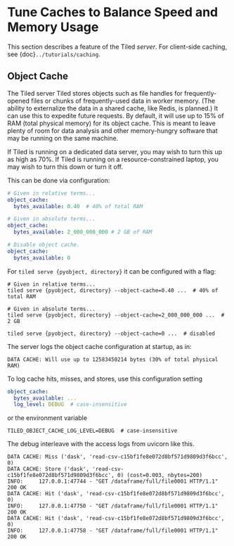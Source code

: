 # Tune Caches to Balance Speed and Memory Usage

This section describes a feature of the Tiled *server*. For client-side caching,
see {doc}`../tutorials/caching`.

## Object Cache

The Tiled server Tiled stores objects such as file handles for frequently-opened
files or chunks of frequently-used data in worker memory. (The ability to
externalize the data in a shared cache, like Redis, is planned.) It can use this
to expedite future requests. By default, it will use up to 15% of RAM (total
physical memory) for its object cache. This is meant to leave plenty of room for
data analysis and other memory-hungry software that may be running on the same
machine.

If Tiled is running on a dedicated data server, you may wish to turn this
up as high as 70%. If Tiled is running on a resource-constrained laptop, you may
wish to turn this down or turn it off.

This can be done via configuration:

```yaml
# Given in relative terms...
object_cache:
  bytes_available: 0.40  # 40% of total RAM
```

```yaml
# Given in absolute terms...
object_cache:
  bytes_available: 2_000_000_000 # 2 GB of RAM
```

```yaml
# Disable object cache.
object_cache:
  bytes_available: 0
```

For `tiled serve {pyobject, directory}` it can be configured with a flag:

```
# Given in relative terms...
tiled serve {pyobject, directory} --object-cache=0.40 ...  # 40% of total RAM
```

```
# Given in absolute terms...
tiled serve {pyobject, directory} --object-cache=2_000_000_000 ...  # 2 GB
```

```
tiled serve {pyobject, directory} --object-cache=0 ...  # disabled
```

The server logs the object cache configuration at startup, as in:

```
DATA CACHE: Will use up to 12583450214 bytes (30% of total physical RAM)
```

To log cache hits, misses, and stores, use this configuration setting

```yaml
object_cache:
  bytes_available: ...
  log_level: DEBUG  # case-insensitive
```

or the environment variable

```
TILED_OBJECT_CACHE_LOG_LEVEL=DEBUG  # case-insensitive
```

The debug interleave with the access logs from uvicorn like this.

```
DATA CACHE: Miss ('dask', 'read-csv-c15bf1fe8e072d8bf571d9809d3f6bcc', 0)
DATA CACHE: Store ('dask', 'read-csv-c15bf1fe8e072d8bf571d9809d3f6bcc', 0) (cost=0.003, nbytes=200)
INFO:     127.0.0.1:47744 - "GET /dataframe/full/file0001 HTTP/1.1" 200 OK
DATA CACHE: Hit ('dask', 'read-csv-c15bf1fe8e072d8bf571d9809d3f6bcc', 0)
INFO:     127.0.0.1:47750 - "GET /dataframe/full/file0001 HTTP/1.1" 200 OK
DATA CACHE: Hit ('dask', 'read-csv-c15bf1fe8e072d8bf571d9809d3f6bcc', 0)
INFO:     127.0.0.1:47758 - "GET /dataframe/full/file0001 HTTP/1.1" 200 OK
```
